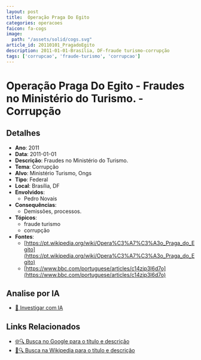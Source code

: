 ```yaml
---
layout: post
title:  Operação Praga Do Egito
categories: operacoes
faicon: fa-cogs
image:
  path: "/assets/solid/cogs.svg"
article_id: 20110101_PragadoEgito
description: 2011-01-01-Brasília, DF-fraude turismo-corrupção
tags: ['corrupcao', 'fraude-turismo', 'corrupcao']
---
```


# Operação Praga Do Egito - Fraudes no Ministério do Turismo. - Corrupção

## Detalhes
- **Ano**: 2011
- **Data**: 2011-01-01
- **Descrição**: Fraudes no Ministério do Turismo.
- **Tema**: Corrupção
- **Alvo**: Ministério Turismo, Ongs
- **Tipo**: Federal
- **Local**: Brasília, DF
- **Envolvidos**:
  - Pedro Novais
- **Consequências**:
  - Demissões, processos.
- **Tópicos**:
  - fraude turismo
  - corrupção
- **Fontes**:
  - [https://pt.wikipedia.org/wiki/Opera%C3%A7%C3%A3o_Praga_do_Egito](https://pt.wikipedia.org/wiki/Opera%C3%A7%C3%A3o_Praga_do_Egito)
  - [https://www.bbc.com/portuguese/articles/c14zjp3l6d7o](https://www.bbc.com/portuguese/articles/c14zjp3l6d7o)

## Analise por IA
- [🤖 Investigar com IA](https://www.perplexity.ai/search?q=%22opera%C3%A7%C3%A3o%20policial%20Brasil%22%20Opera%C3%A7%C3%A3o%20Praga%20Do%20Egito%20Fraudes%20no%20Minist%C3%A9rio%20do%20Turismo.%20Bras%C3%ADlia%2C%20DF%202011-01-01)

## Links Relacionados
- [🌐🔍 Busca no Google para o título e descrição](https://www.google.com/search?q=%22opera%C3%A7%C3%A3o%20policial%20Brasil%22%20Opera%C3%A7%C3%A3o%20Praga%20Do%20Egito%20Fraudes%20no%20Minist%C3%A9rio%20do%20Turismo.%20Bras%C3%ADlia%2C%20DF%202011-01-01)
- [📖🔍 Busca na Wikipedia para o título e descrição](https://pt.wikipedia.org/w/index.php?search=%22opera%C3%A7%C3%A3o%20policial%20Brasil%22%20Opera%C3%A7%C3%A3o%20Praga%20Do%20Egito%20Fraudes%20no%20Minist%C3%A9rio%20do%20Turismo.%20Bras%C3%ADlia%2C%20DF%202011-01-01)

